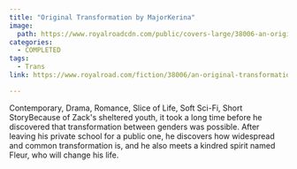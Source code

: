 ```yaml
---
title: "Original Transformation by MajorKerina"
image:
  path: https://www.royalroadcdn.com/public/covers-large/38006-an-original-transformation.jpg
categories:
  - COMPLETED
tags:
  - Trans
link: https://www.royalroad.com/fiction/38006/an-original-transformation

---
```

Contemporary, Drama, Romance, Slice of Life, Soft Sci-Fi, Short StoryBecause of Zack's sheltered youth, it took a long time before he discovered that transformation between genders was possible. After leaving his private school for a public one, he discovers how widespread and common transformation is, and he also meets a kindred spirit named Fleur, who will change his life.

